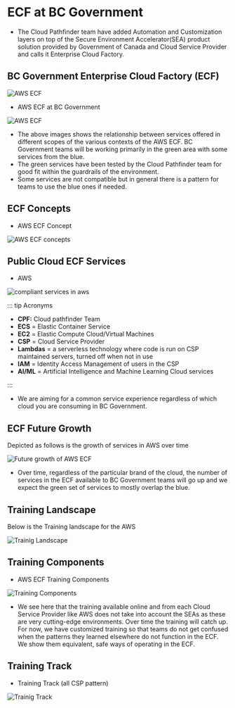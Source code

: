 # ECF at BC Government

* The Cloud Pathfinder team have added Automation and Customization layers on top of the Secure Environment Accelerator(SEA) product solution provided by Government of Canada and Cloud Service Provider and calls it Enterprise Cloud Factory.

## BC Government Enterprise Cloud Factory (ECF)

![AWS ECF](./images/bcgov_ecf.png)

* AWS ECF at BC Government

![AWS ECF](./images/sea.png)

* The above images shows the relationship between services offered in different scopes of the various contexts of the AWS ECF. BC Government teams will be working primarily in the green area with some services from the blue. 
* The green services have been tested by the Cloud Pathfinder team for good fit within the guardrails of the environment.  
* Some services are not compatible but in general there is a pattern for teams to use the blue ones if needed.

## ECF Concepts
* AWS ECF Concept

![AWS ECF concepts](./images/aws_sea_concepts.png)

## Public Cloud ECF Services
* AWS

![compliant services in aws](./images/compliant_services_aws.png)

::: tip Acronyms

- **CPF:** Cloud pathfinder Team
- **ECS** = Elastic Container Service
- **EC2** = Elastic Compute Cloud/Virtual Machines
- **CSP** = Cloud Service Provider
- **Lambdas** = a serverless technology where code is run on CSP maintained servers, turned off when not in use
- **IAM** = Identity Access Management of users in the CSP
- **AI/ML** = Artificial Intelligence and Machine Learning Cloud services 

:::

* We are aiming for a common service experience regardless of which cloud you are consuming in BC Government.

## ECF Future Growth
Depicted as follows is the growth of services in AWS over time

![Future growth of AWS ECF](./images/aws_sea_future_growth.png)


 * Over time, regardless of the particular brand of the cloud, the number of services in the ECF available to BC Government teams will go up and we expect the green set of services to mostly overlap the blue.
 
## Training Landscape
Below is the Training landscape for the AWS

![Trainig Landscape](./images/aws_training_landscape.png)

## Training Components

 * AWS ECF Training Components
 
 ![Training Components](./images/aws_training_components.png)

  * We see here that the training available online and from each Cloud Service Provider like AWS does not take into account the SEAs as these are very cutting-edge environments.  Over time the training will catch up.  For now, we have customized training so that teams do not get confused when the patterns they learned elsewhere do not function in the ECF. We show them equivalent, safe ways of operating in the ECF.
  
## Training Track
* Training Track (all CSP pattern)

![Trainig Track](./images/Training-Track-All-CSPs-with-architecture.png)
